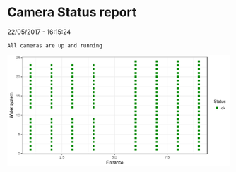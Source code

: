 Camera Status report
================
22/05/2017 - 16:15:24

    All cameras are up and running

![](camreport_files/figure-markdown_github/unnamed-chunk-2-1.png)
